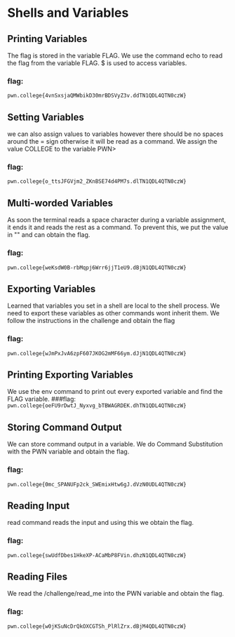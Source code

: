 # Shells and Variables

## Printing Variables
The flag is stored in the variable FLAG. We use the command echo to read the flag from the variable FLAG. $ is used to access variables.
### flag:
```pwn.college{4vnSxsjaQMWbikD30mrBDSVyZ3v.ddTN1QDL4QTN0czW}```

## Setting Variables
we can also assign values to variables however there should be no spaces around the = sign otherwise it will be read as a command. We assign the value COLLEGE to the variable PWN>
### flag:
```pwn.college{o_ttsJFGVjm2_ZKnBSE74d4PM7s.dlTN1QDL4QTN0czW}```

## Multi-worded Variables
As soon the terminal reads a space character during a variable assignment, it ends it and reads the rest as a command. To prevent this, we put the value in "" and can obtain the flag.
### flag:
```pwn.college{weKsdW0B-rbMqpj6Wrr6jjT1eU9.dBjN1QDL4QTN0czW}```

## Exporting Variables
Learned that variables you set in a shell are local to the shell process. We need to export these variables as other commands wont inherit them. We follow the instructions in the challenge and obtain the flag
### flag:
```pwn.college{wJmPxJvA6zpF607JKOG2mMF66ym.dJjN1QDL4QTN0czW}```

## Printing Exporting Variables
We use the env command to print out every exported variable and find the FLAG variable.
###flag:
```pwn.college{oeFU9rDwtJ_Nyxvg_bTBWAGRDEK.dhTN1QDL4QTN0czW}```
 
## Storing Command Output
We can store command output in a variable. We do Command Substitution with the PWN variable and obtain the flag.
### flag:
```pwn.college{0mc_SPANUFp2ck_SWEmixHtw6gJ.dVzN0UDL4QTN0czW}```

## Reading Input
read command reads the input and using this we obtain the flag.
### flag:
```pwn.college{swUdfDbes1HkeXP-ACaMbP8FVin.dhzN1QDL4QTN0czW}```

## Reading Files
We read the /challenge/read_me into the PWN variable and obtain the flag.
### flag:
```pwn.college{w0jKSuNcDrQkOXCGTSh_PlRlZrx.dBjM4QDL4QTN0czW}```
